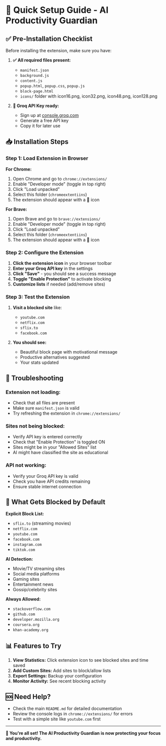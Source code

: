 # 🚀 Quick Setup Guide - AI Productivity Guardian

## ✅ Pre-Installation Checklist

Before installing the extension, make sure you have:

1. **✅ All required files present:**
   - `manifest.json`
   - `background.js`
   - `content.js`
   - `popup.html`, `popup.css`, `popup.js`
   - `block-page.html`
   - `icons/` folder with icon16.png, icon32.png, icon48.png, icon128.png

2. **🔑 Groq API Key ready:**
   - Sign up at [console.groq.com](https://console.groq.com)
   - Generate a free API key
   - Copy it for later use

## 📥 Installation Steps

### Step 1: Load Extension in Browser

**For Chrome:**
1. Open Chrome and go to `chrome://extensions/`
2. Enable "Developer mode" (toggle in top right)
3. Click "Load unpacked"
4. Select this folder (`chromeextentiins`)
5. The extension should appear with a 🤖 icon

**For Brave:**
1. Open Brave and go to `brave://extensions/`
2. Enable "Developer mode" (toggle in top right)
3. Click "Load unpacked"
4. Select this folder (`chromeextentiins`)
5. The extension should appear with a 🤖 icon

### Step 2: Configure the Extension

1. **Click the extension icon** in your browser toolbar
2. **Enter your Groq API key** in the settings
3. **Click "Save"** - you should see a success message
4. **Toggle "Enable Protection"** to activate blocking
5. **Customize lists** if needed (add/remove sites)

### Step 3: Test the Extension

1. **Visit a blocked site** like:
   - `youtube.com`
   - `netflix.com`
   - `sflix.to`
   - `facebook.com`

2. **You should see:**
   - Beautiful block page with motivational message
   - Productive alternatives suggested
   - Your stats updated

## 🔧 Troubleshooting

### Extension not loading:
- Check that all files are present
- Make sure `manifest.json` is valid
- Try refreshing the extension in `chrome://extensions/`

### Sites not being blocked:
- Verify API key is entered correctly
- Check that "Enable Protection" is toggled ON
- Sites might be in your "Allowed Sites" list
- AI might have classified the site as educational

### API not working:
- Verify your Groq API key is valid
- Check you have API credits remaining
- Ensure stable internet connection

## 🎯 What Gets Blocked by Default

**Explicit Block List:**
- `sflix.to` (streaming movies)
- `netflix.com`
- `youtube.com`
- `facebook.com`
- `instagram.com`
- `tiktok.com`

**AI Detection:**
- Movie/TV streaming sites
- Social media platforms
- Gaming sites
- Entertainment news
- Gossip/celebrity sites

**Always Allowed:**
- `stackoverflow.com`
- `github.com`
- `developer.mozilla.org`
- `coursera.org`
- `khan-academy.org`

## 📊 Features to Try

1. **View Statistics:** Click extension icon to see blocked sites and time saved
2. **Add Custom Sites:** Add sites to block/allow lists
3. **Export Settings:** Backup your configuration
4. **Monitor Activity:** See recent blocking activity

## 🆘 Need Help?

- Check the main `README.md` for detailed documentation
- Review the console logs in `chrome://extensions/` for errors
- Test with a simple site like `youtube.com` first

---

**🎉 You're all set! The AI Productivity Guardian is now protecting your focus and productivity.** 